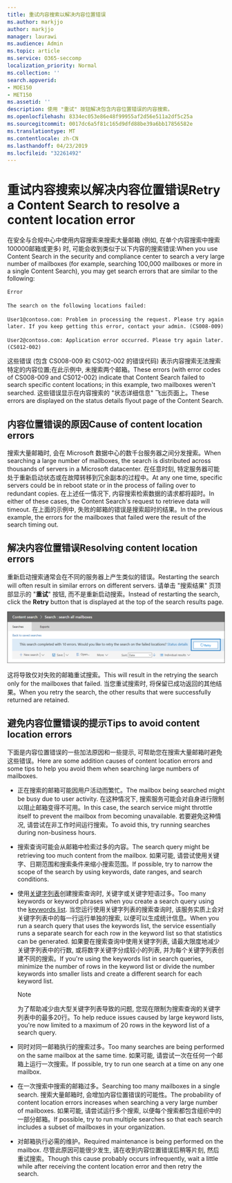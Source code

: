 ```yaml
---
title: 重试内容搜索以解决内容位置错误
ms.author: markjjo
author: markjjo
manager: laurawi
ms.audience: Admin
ms.topic: article
ms.service: O365-seccomp
localization_priority: Normal
ms.collection: ''
search.appverid:
- MOE150
- MET150
ms.assetid: ''
description: 使用 "重试" 按钮解决包含内容位置错误的内容搜索。
ms.openlocfilehash: 8334ec053e86e48f99955af2d56e511a2df5c25a
ms.sourcegitcommit: 0017dc6a5f81c165d9dfd88be39a6bb17856582e
ms.translationtype: MT
ms.contentlocale: zh-CN
ms.lasthandoff: 04/23/2019
ms.locfileid: "32261492"
---
```

# <a name="retry-a-content-search-to-resolve-a-content-location-error"></a><span data-ttu-id="ad814-103">重试内容搜索以解决内容位置错误</span><span class="sxs-lookup"><span data-stu-id="ad814-103">Retry a Content Search to resolve a content location error</span></span>

<span data-ttu-id="ad814-104">在安全与合规中心中使用内容搜索来搜索大量邮箱 (例如, 在单个内容搜索中搜索100000邮箱或更多) 时, 可能会收到类似于以下内容的搜索错误:</span><span class="sxs-lookup"><span data-stu-id="ad814-104">When you use Content Search in the security and compliance center to search a very large number of mailboxes (for example, searching 100,000 mailboxes or more in a single Content Search), you may get search errors that are similar to the following:</span></span>

```
Error

The search on the following locations failed:

User1@contoso.com: Problem in processing the request. Please try again later. If you keep getting this error, contact your admin. (CS008-009)

User2@contoso.com: Application error occurred. Please try again later. (CS012-002)
```

<span data-ttu-id="ad814-105">这些错误 (包含 CS008-009 和 CS012-002 的错误代码) 表示内容搜索无法搜索特定的内容位置;在此示例中, 未搜索两个邮箱。</span><span class="sxs-lookup"><span data-stu-id="ad814-105">These errors (with error codes of CS008-009 and CS012-002) indicate that Content Search failed to search specific content locations; in this example, two mailboxes weren't searched.</span></span> <span data-ttu-id="ad814-106">这些错误显示在内容搜索的 "状态详细信息" 飞出页面上。</span><span class="sxs-lookup"><span data-stu-id="ad814-106">These errors are displayed on the status details flyout page of the Content Search.</span></span>

## <a name="cause-of-content-location-errors"></a><span data-ttu-id="ad814-107">内容位置错误的原因</span><span class="sxs-lookup"><span data-stu-id="ad814-107">Cause of content location errors</span></span>

<span data-ttu-id="ad814-108">搜索大量邮箱时, 会在 Microsoft 数据中心的数千台服务器之间分发搜索。</span><span class="sxs-lookup"><span data-stu-id="ad814-108">When searching a large number of mailboxes, the search is distributed across thousands of servers in a Microsoft datacenter.</span></span> <span data-ttu-id="ad814-109">在任意时刻, 特定服务器可能处于重新启动状态或在故障转移到冗余副本的过程中。</span><span class="sxs-lookup"><span data-stu-id="ad814-109">At any one time, specific servers could be in reboot state or in the process of failing over to redundant copies.</span></span> <span data-ttu-id="ad814-110">在上述任一情况下, 内容搜索检索数据的请求都将超时。</span><span class="sxs-lookup"><span data-stu-id="ad814-110">In either of these cases, the Content Search's request to retrieve data will timeout.</span></span> <span data-ttu-id="ad814-111">在上面的示例中, 失败的邮箱的错误是搜索超时的结果。</span><span class="sxs-lookup"><span data-stu-id="ad814-111">In the previous example, the errors for the mailboxes that failed were the result of the search timing out.</span></span>

## <a name="resolving-content-location-errors"></a><span data-ttu-id="ad814-112">解决内容位置错误</span><span class="sxs-lookup"><span data-stu-id="ad814-112">Resolving content location errors</span></span>

<span data-ttu-id="ad814-113">重新启动搜索通常会在不同的服务器上产生类似的错误。</span><span class="sxs-lookup"><span data-stu-id="ad814-113">Restarting the search will often result in similar errors on different servers.</span></span> <span data-ttu-id="ad814-114">请单击 "搜索结果" 页顶部显示的 "**重试**" 按钮, 而不是重新启动搜索。</span><span class="sxs-lookup"><span data-stu-id="ad814-114">Instead of restarting the search, click the **Retry** button that is displayed at the top of the search results page.</span></span>

![单击 "重试" 按钮解决内容位置错误](media/retrycontentsearch3.png)

<span data-ttu-id="ad814-116">这将导致仅对失败的邮箱重试搜索。</span><span class="sxs-lookup"><span data-stu-id="ad814-116">This will result in the retrying the search only for the mailboxes that failed.</span></span> <span data-ttu-id="ad814-117">当您重试搜索时, 将保留已成功返回的其他结果。</span><span class="sxs-lookup"><span data-stu-id="ad814-117">When you retry the search, the other results that were successfully returned are retained.</span></span>

## <a name="tips-to-avoid-content-location-errors"></a><span data-ttu-id="ad814-118">避免内容位置错误的提示</span><span class="sxs-lookup"><span data-stu-id="ad814-118">Tips to avoid content location errors</span></span>

<span data-ttu-id="ad814-119">下面是内容位置错误的一些加法原因和一些提示, 可帮助您在搜索大量邮箱时避免这些错误。</span><span class="sxs-lookup"><span data-stu-id="ad814-119">Here are some addition causes of content location errors and some tips to help you avoid them when searching large numbers of mailboxes.</span></span>

- <span data-ttu-id="ad814-120">正在搜索的邮箱可能因用户活动而繁忙。</span><span class="sxs-lookup"><span data-stu-id="ad814-120">The mailbox being searched might be busy due to user activity.</span></span> <span data-ttu-id="ad814-121">在这种情况下, 搜索服务可能会对自身进行限制以阻止邮箱变得不可用。</span><span class="sxs-lookup"><span data-stu-id="ad814-121">In this case, the search service might throttle itself to prevent the mailbox from becoming unavailable.</span></span> <span data-ttu-id="ad814-122">若要避免这种情况, 请尝试在非工作时间运行搜索。</span><span class="sxs-lookup"><span data-stu-id="ad814-122">To avoid this, try running searches during non-business hours.</span></span>

- <span data-ttu-id="ad814-123">搜索查询可能会从邮箱中检索过多的内容。</span><span class="sxs-lookup"><span data-stu-id="ad814-123">The search query might be retrieving too much content from the mailbox.</span></span> <span data-ttu-id="ad814-124">如果可能, 请尝试使用关键字、日期范围和搜索条件来缩小搜索范围。</span><span class="sxs-lookup"><span data-stu-id="ad814-124">If possible, try to narrow the scope of the search by using keywords, date ranges, and search conditions.</span></span>

- <span data-ttu-id="ad814-125">使用[关键字列表](view-keyword-statistics-for-content-search.md#get-keyword-statistics-for-content-searches)创建搜索查询时, 关键字或关键字短语过多。</span><span class="sxs-lookup"><span data-stu-id="ad814-125">Too many keywords or keyword phrases when you create a search query using the [keywords list](view-keyword-statistics-for-content-search.md#get-keyword-statistics-for-content-searches).</span></span> <span data-ttu-id="ad814-126">当您运行使用关键字列表的搜索查询时, 该服务实质上会对关键字列表中的每一行运行单独的搜索, 以便可以生成统计信息。</span><span class="sxs-lookup"><span data-stu-id="ad814-126">When you run a search query that uses the keywords list, the service essentially runs a separate search for each row in the keyword list so that statistics can be generated.</span></span> <span data-ttu-id="ad814-127">如果要在搜索查询中使用关键字列表, 请最大限度地减少关键字列表中的行数, 或将数字关键字分成较小的列表, 并为每个关键字列表创建不同的搜索。</span><span class="sxs-lookup"><span data-stu-id="ad814-127">If you're using the keywords list in search queries, minimize the number of rows in the keyword list or divide the number keywords into smaller lists and create a different search for each keyword list.</span></span>

  > [!NOTE]
  > <span data-ttu-id="ad814-128">为了帮助减少由大型关键字列表导致的问题, 您现在限制为搜索查询的关键字列表中的最多20行。</span><span class="sxs-lookup"><span data-stu-id="ad814-128">To help reduce issues caused by large keyword lists, you're now limited to a maximum of 20 rows in the keyword list of a search query.</span></span>

- <span data-ttu-id="ad814-129">同时对同一邮箱执行的搜索过多。</span><span class="sxs-lookup"><span data-stu-id="ad814-129">Too many searches are being performed on the same mailbox at the same time.</span></span> <span data-ttu-id="ad814-130">如果可能, 请尝试一次在任何一个邮箱上运行一次搜索。</span><span class="sxs-lookup"><span data-stu-id="ad814-130">If possible, try to run one search at a time on any one mailbox.</span></span>

- <span data-ttu-id="ad814-131">在一次搜索中搜索的邮箱过多。</span><span class="sxs-lookup"><span data-stu-id="ad814-131">Searching too many mailboxes in a single search.</span></span> <span data-ttu-id="ad814-132">搜索大量邮箱时, 会增加内容位置错误的可能性。</span><span class="sxs-lookup"><span data-stu-id="ad814-132">The probability of content location errors increases when searching a very large number of mailboxes.</span></span> <span data-ttu-id="ad814-133">如果可能, 请尝试运行多个搜索, 以便每个搜索都包含组织中的一部分邮箱。</span><span class="sxs-lookup"><span data-stu-id="ad814-133">If possible, try to run multiple searches so that each search includes a subset of  mailboxes in your organization.</span></span>

- <span data-ttu-id="ad814-134">对邮箱执行必需的维护。</span><span class="sxs-lookup"><span data-stu-id="ad814-134">Required maintenance is being performed on the mailbox.</span></span> <span data-ttu-id="ad814-135">尽管此原因可能很少发生, 请在收到内容位置错误后稍等片刻, 然后重试搜索。</span><span class="sxs-lookup"><span data-stu-id="ad814-135">Though this cause probably occurs infrequently, wait a little while after receiving the content location error and then retry the search.</span></span>

